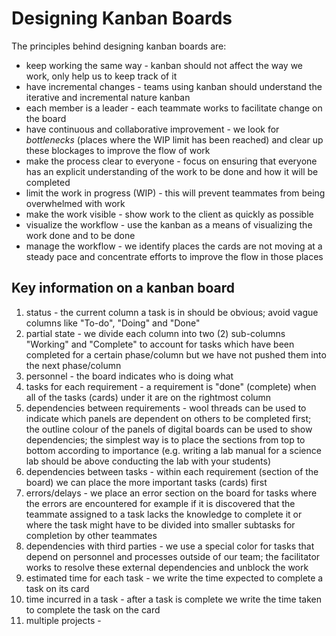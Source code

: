 # Designing Kanban Boards
The principles behind designing kanban boards are:
- keep working the same way - kanban should not affect the way we work, only help us to keep track of it
- have incremental changes - teams using kanban should understand the iterative and incremental nature kanban
- each member is a leader - each teammate works to facilitate change on the board
- have continuous and collaborative improvement - we look for *bottlenecks* (places where the WIP limit has been reached)
and clear up these blockages to improve the flow of work
- make the process clear to everyone - focus on ensuring that everyone has an explicit understanding of the 
work to be done and how it will be completed
- limit the work in progress (WIP) - this will prevent teammates from being overwhelmed with work
- make the work visible - show work to the client as quickly as possible
- visualize the workflow - use the kanban as a means of visualizing the work done and to be done
- manage the workflow - we identify places the cards are not moving at a steady pace and concentrate efforts 
to improve the flow in those places

## Key information on a kanban board
1. status - the current column a task is in should be obvious; avoid vague columns like "To-do", "Doing" and "Done"
2. partial state - we divide each column into two (2) sub-columns "Working" and "Complete" to account for tasks which 
have been completed for a certain phase/column but we have not pushed them into the next phase/column
3. personnel - the board indicates who is doing what
4. tasks for each requirement - a requirement is "done" (complete) when all of the tasks (cards) under it are on the rightmost column
5. dependencies between requirements - wool threads can be used to indicate which panels are dependent on others to be completed first; 
the outline colour of the panels of digital boards can be used to show dependencies; the simplest way is to place the sections from top to bottom according
to importance (e.g. writing a lab manual for a science lab should be above conducting the lab with your students)
6. dependencies between tasks - within each requirement (section of the board) we can place the more important tasks (cards) first
7. errors/delays - we place an error section on the board for tasks where the errors are encountered 
for example if it is discovered that the teammate assigned to a task lacks the knowledge to complete it or where the task might have to be divided
into smaller subtasks for completion by other teammates
8. dependencies with third parties - we use a special color for tasks that depend on personnel and processes
outside of our team; the facilitator works to resolve these external dependencies and unblock the work 
9. estimated time for each task - we write the time expected to complete a task on its card
10. time incurred in a task - after a task is complete we write the time taken to complete the task on the card
11. multiple projects - 
